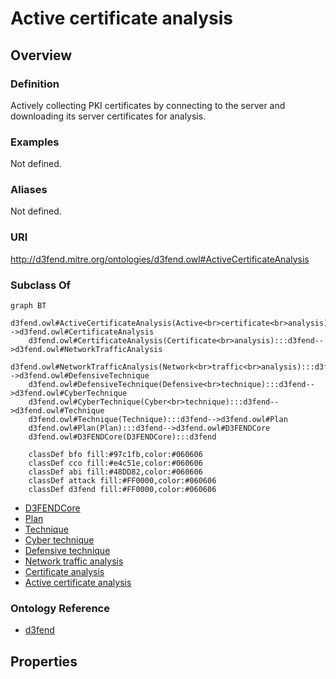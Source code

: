 # Active certificate analysis

## Overview

### Definition
Actively collecting PKI certificates by connecting to the server and downloading its server certificates for analysis.

### Examples
Not defined.

### Aliases
Not defined.

### URI
http://d3fend.mitre.org/ontologies/d3fend.owl#ActiveCertificateAnalysis

### Subclass Of
```mermaid
graph BT
    d3fend.owl#ActiveCertificateAnalysis(Active<br>certificate<br>analysis):::d3fend-->d3fend.owl#CertificateAnalysis
    d3fend.owl#CertificateAnalysis(Certificate<br>analysis):::d3fend-->d3fend.owl#NetworkTrafficAnalysis
    d3fend.owl#NetworkTrafficAnalysis(Network<br>traffic<br>analysis):::d3fend-->d3fend.owl#DefensiveTechnique
    d3fend.owl#DefensiveTechnique(Defensive<br>technique):::d3fend-->d3fend.owl#CyberTechnique
    d3fend.owl#CyberTechnique(Cyber<br>technique):::d3fend-->d3fend.owl#Technique
    d3fend.owl#Technique(Technique):::d3fend-->d3fend.owl#Plan
    d3fend.owl#Plan(Plan):::d3fend-->d3fend.owl#D3FENDCore
    d3fend.owl#D3FENDCore(D3FENDCore):::d3fend
    
    classDef bfo fill:#97c1fb,color:#060606
    classDef cco fill:#e4c51e,color:#060606
    classDef abi fill:#48DD82,color:#060606
    classDef attack fill:#FF0000,color:#060606
    classDef d3fend fill:#FF0000,color:#060606
```

- [D3FENDCore](/docs/ontology/reference/model/D3FENDCore/D3FENDCore.md)
- [Plan](/docs/ontology/reference/model/D3FENDCore/Plan/Plan.md)
- [Technique](/docs/ontology/reference/model/D3FENDCore/Plan/Technique/Technique.md)
- [Cyber technique](/docs/ontology/reference/model/D3FENDCore/Plan/Technique/Cyber%20technique/Cyber%20technique.md)
- [Defensive technique](/docs/ontology/reference/model/D3FENDCore/Plan/Technique/Cyber%20technique/Defensive%20technique/Defensive%20technique.md)
- [Network traffic analysis](/docs/ontology/reference/model/D3FENDCore/Plan/Technique/Cyber%20technique/Defensive%20technique/Network%20traffic%20analysis/Network%20traffic%20analysis.md)
- [Certificate analysis](/docs/ontology/reference/model/D3FENDCore/Plan/Technique/Cyber%20technique/Defensive%20technique/Network%20traffic%20analysis/Certificate%20analysis/Certificate%20analysis.md)
- [Active certificate analysis](/docs/ontology/reference/model/D3FENDCore/Plan/Technique/Cyber%20technique/Defensive%20technique/Network%20traffic%20analysis/Certificate%20analysis/Active%20certificate%20analysis/Active%20certificate%20analysis.md)


### Ontology Reference
- [d3fend](http://d3fend.mitre.org/ontologies/d3fend.owl#)

## Properties
